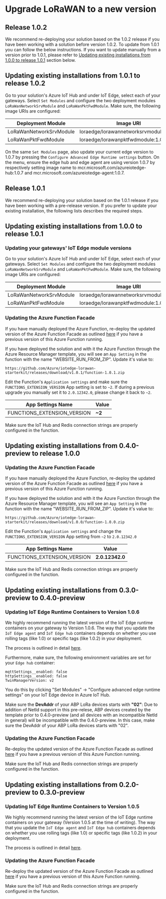 # Upgrade LoRaWAN to a new version

## Release 1.0.2

We recommend re-deploying your solution based on the 1.0.2 release if you have been working with a solution before version 1.0.2. To update from 1.0.1 you can follow the below instructions. If you want to update manually from a version prior to 1.0.1, please refer to [Updating existing installations from 1.0.0 to release 1.0.1](##Updating-existing-installations-from-1.0.0-to-release-1.0.1) section below.

## Updating existing installations from 1.0.1 to release 1.0.2

Go to your solution's Azure IoT Hub and under IoT Edge, select each of your gateways. Select `Set Modules` and configure the two deployment modules `LoRaWanNetworkSrvModule` and `LoRaWanPktFwdModule`. Make sure, the following image URIs are configured:

|Deployment Module|Image URI|
|-|-|
|LoRaWanNetworkSrvModule|loraedge/lorawannetworksrvmodule:1.0.2|
|LoRaWanPktFwdModule|loraedge/lorawanpktfwdmodule:1.0.2|

On the same `Set Modules` page, also update your current edge version to 1.0.7 by pressing the `Configure Advanced Edge Runtime settings` button. On the menu, ensure the edge hub and edge agent are using version 1.0.7 by respectively setting image name to mcr.microsoft.com/azureiotedge-hub:1.0.7 and mcr.microsoft.com/azureiotedge-agent:1.0.7.

## Release 1.0.1

We recommend re-deploying your solution based on the 1.0.1 release if you have been working with a pre-release version. If you prefer to update your existing installation, the following lists describes the required steps.

## Updating existing installations from 1.0.0 to release 1.0.1

### Updating your gateways' IoT Edge module versions

Go to your solution's Azure IoT Hub and under IoT Edge, select each of your gateways. Select `Set Modules` and configure the two deployment modules `LoRaWanNetworkSrvModule` and `LoRaWanPktFwdModule`. Make sure, the following image URIs are configured:

|Deployment Module|Image URI|
|-|-|
|LoRaWanNetworkSrvModule|loraedge/lorawannetworksrvmodule:1.0.1|
|LoRaWanPktFwdModule|loraedge/lorawanpktfwdmodule:1.0.1|

### Updating the Azure Function Facade

If you have manually deployed the Azure Function, re-deploy the updated version of the Azure Function Facade as outlined [here](./devguide.md#setup-azure-function-facade-and-azure-container-registry) if you have a previous version of this Azure Function running.

If you have deployed the solution and with it the Azure Function through the Azure Resource Manager template, you will see an `App Setting` in the function with the name "WEBSITE_RUN_FROM_ZIP". Update it's value to:

```
https://github.com/Azure/iotedge-lorawan-starterkit/releases/download/v1.0.1/function-1.0.1.zip
```

Edit the Function's `Application settings` and make sure the `FUNCTIONS_EXTENSION_VERSION` App setting is set to `~2`.
If during a previous upgrade you manually set it to `2.0.12342.0`, please change it back to `~2`.

|App Settings Name|Value|
|-|-|
|FUNCTIONS_EXTENSION_VERSION|**~2**|

Make sure the IoT Hub and Redis connection strings are properly configured in the function.

## Updating existing installations from 0.4.0-preview to release 1.0.0

### Updating the Azure Function Facade

If you have manually deployed the Azure Function, re-deploy the updated version of the Azure Function Facade as outlined [here](./devguide.md#setup-azure-function-facade-and-azure-container-registry) if you have a previous version of this Azure Function running.

If you have deployed the solution and with it the Azure Function through the Azure Resource Manager template, you will see an `App Setting` in the function with the name "WEBSITE_RUN_FROM_ZIP". Update it's value to:

```
https://github.com/Azure/iotedge-lorawan-starterkit/releases/download/v1.0.0/function-1.0.0.zip
```

Edit the Function's `Application settings` and change the `FUNCTIONS_EXTENSION_VERSION` App setting from `~2` to `2.0.12342.0`

|App Settings Name|Value|
|-|-|
|FUNCTIONS_EXTENSION_VERSION|**2.0.12342.0**|

Make sure the IoT Hub and Redis connection strings are properly configured in the function.

## Updating existing installations from 0.3.0-preview to 0.4.0-preview

### Updating IoT Edge Runtime Containers to Version 1.0.6 ###

We highly recommend running the latest version of the IoT Edge runtime containers on your gateway to Version 1.0.6. The way that you update the `IoT Edge agent` and `IoT Edge hub` containers depends on whether you use rolling tags (like 1.0) or specific tags (like 1.0.2) in your deployment. 

The process is outlined in detail [here](https://docs.microsoft.com/en-us/azure/iot-edge/how-to-update-iot-edge#update-the-runtime-containers).

Furthermore, make sure, the following environment variables are set for your `Edge hub` container:

```
mqttSettings__enabled: false
httpSettings__enabled: false
TwinManagerVersion: v2
```

You do this by clicking "Set Modules" &rarr; "Configure advanced edge runtime settings" on your IoT Edge device in Azure IoT Hub.

Make sure the **DevAddr** of your ABP LoRa devices starts with **"02"**: Due to addition of NetId support in this pre-relese, ABP devices created by the template  prior to 0.4.0-preview (and all devices with an incompatible NetId in general) will be incompatible with the 0.4.0-preview. In this case, make sure the DevAddr of your ABP LoRa devices starts with "02".

### Updating the Azure Function Facade

Re-deploy the updated version of the Azure Function Facade as outlined [here](./devguide.md#setup-azure-function-facade-and-azure-container-registry) if you have a previous version of this Azure Function running.

Make sure the IoT Hub and Redis connection strings are properly configured in the function.

## Updating existing installations from 0.2.0-preview to 0.3.0-preview

### Updating IoT Edge Runtime Containers to Version 1.0.5

We highly recommend running the latest version of the IoT Edge runtime containers on your gateway (Version 1.0.5 at the time of writing). The way that you update the `IoT Edge agent` and `IoT Edge hub` containers depends on whether you use rolling tags (like 1.0) or specific tags (like 1.0.2) in your deployment. 

The process is outlined in detail [here](https://docs.microsoft.com/en-us/azure/iot-edge/how-to-update-iot-edge#update-the-runtime-containers).

### Updating the Azure Function Facade

Re-deploy the updated version of the Azure Function Facade as outlined [here](./devguide.md#setup-azure-function-facade-and-azure-container-registry) if you have a previous version of this Azure Function running.

Make sure the IoT Hub and Redis connection strings are properly configured in the function.
